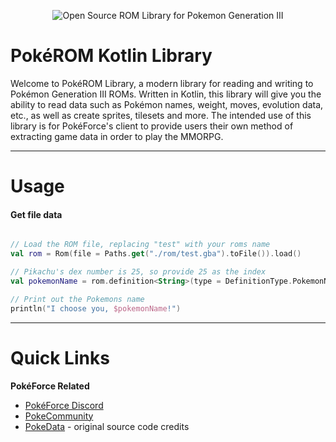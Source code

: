 <p align="center"><img src="https://cdn.discordapp.com/attachments/1067274729205010463/1104640330671861760/image.png" alt="Open Source ROM Library for Pokemon Generation III" />
</p>

# PokéROM Kotlin Library
Welcome to PokéROM Library, a modern library for reading and writing to Pokémon Generation III ROMs. Written in Kotlin, this library will give you the ability to read data such as Pokémon names, weight, moves, evolution data, etc., as well as create sprites, tilesets and more. The intended use of this library is for PokéForce's client to provide users their own method of extracting game data in order to play the MMORPG. 

---

# Usage

#### Get file data

```kotlin

// Load the ROM file, replacing "test" with your roms name
val rom = Rom(file = Paths.get("./rom/test.gba").toFile()).load()

// Pikachu's dex number is 25, so provide 25 as the index 
val pokemonName = rom.definition<String>(type = DefinitionType.PokemonNames, index = 25)

// Print out the Pokemons name
println("I choose you, $pokemonName!")
```

---

# Quick Links

<b>PokéForce Related</b>
- [PokéForce Discord](https://discord.gg/V5YfWmyAqV)
- [PokeCommunity](http://pokecommunity.com/)
- [PokeData](https://github.com/hugmanrique/PokeData) - original source code credits



